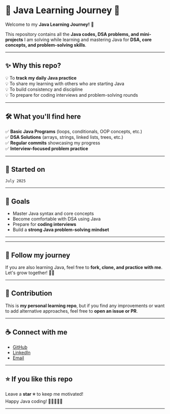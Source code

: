 # 🚀 Java Learning Journey 🚀

Welcome to my **Java Learning Journey!** 🌻

This repository contains all the **Java codes, DSA problems, and mini-projects** I am solving while learning and mastering Java for **DSA, core concepts, and problem-solving skills**.

---

## ✨ Why this repo?

💡 To **track my daily Java practice**  
💡 To share my learning with others who are starting Java  
💡 To build consistency and discipline  
💡 To prepare for coding interviews and problem-solving rounds

---

## 🛠️ What you'll find here

✅ **Basic Java Programs** (loops, conditionals, OOP concepts, etc.)  
✅ **DSA Solutions** (arrays, strings, linked lists, trees, etc.)  
✅ **Regular commits** showcasing my progress  
✅ **Interview-focused problem practice**

---

## 📅 Started on

`July 2025`

---

## 🚩 Goals

- Master Java syntax and core concepts
- Become comfortable with DSA using Java
- Prepare for **coding interviews**
- Build a **strong Java problem-solving mindset**

---

---

## 🌱 Follow my journey

If you are also learning Java, feel free to **fork, clone, and practice with me**.  
Let's grow together! 💪🔥

---

## 🫡 Contribution

This is **my personal learning repo**, but if you find any improvements or want to add alternative approaches, feel free to **open an issue or PR**.

---

## ☕ Connect with me

- [GitHub](https://github.com/th-shivam)
- [LinkedIn](https://linkedin.com/in/shivam-singh-352492310)
- [Email](mailto:anotnet.rudra@gmail.com)

---

## ⭐️ If you like this repo

Leave a **star ⭐️** to keep me motivated!  
Happy Java coding! 🚀👨‍💻👩‍💻

---
